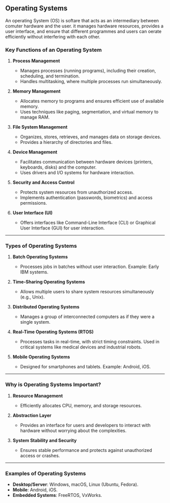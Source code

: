 ## Operating Systems

An operating System (OS) is softare that acts as an intermediary between comuter hardware and the user.
it manages hardware resources, provides a user interface, and ensure that different programmes and users can oerate efficiently without interfering with each other.

### **Key Functions of an Operating System**
1. **Process Management**  
   - Manages processes (running programs), including their creation, scheduling, and termination.
   - Handles multitasking, where multiple processes run simultaneously.

2. **Memory Management**  
   - Allocates memory to programs and ensures efficient use of available memory.
   - Uses techniques like paging, segmentation, and virtual memory to manage RAM.

3. **File System Management**  
   - Organizes, stores, retrieves, and manages data on storage devices.
   - Provides a hierarchy of directories and files.

4. **Device Management**  
   - Facilitates communication between hardware devices (printers, keyboards, disks) and the computer.
   - Uses drivers and I/O systems for hardware interaction.

5. **Security and Access Control**  
   - Protects system resources from unauthorized access.
   - Implements authentication (passwords, biometrics) and access permissions.

6. **User Interface (UI)**  
   - Offers interfaces like Command-Line Interface (CLI) or Graphical User Interface (GUI) for user interaction.

---

### **Types of Operating Systems**
1. **Batch Operating Systems**  
   - Processes jobs in batches without user interaction. Example: Early IBM systems.

2. **Time-Sharing Operating Systems**  
   - Allows multiple users to share system resources simultaneously (e.g., Unix).

3. **Distributed Operating Systems**  
   - Manages a group of interconnected computers as if they were a single system.

4. **Real-Time Operating Systems (RTOS)**  
   - Processes tasks in real-time, with strict timing constraints. Used in critical systems like medical devices and industrial robots.

5. **Mobile Operating Systems**  
   - Designed for smartphones and tablets. Example: Android, iOS.

---

### **Why is Operating Systems Important?**
1. **Resource Management**  
   - Efficiently allocates CPU, memory, and storage resources.

2. **Abstraction Layer**  
   - Provides an interface for users and developers to interact with hardware without worrying about the complexities.

3. **System Stability and Security**  
   - Ensures stable performance and protects against unauthorized access or crashes.

---

### **Examples of Operating Systems**
- **Desktop/Server**: Windows, macOS, Linux (Ubuntu, Fedora).  
- **Mobile**: Android, iOS.  
- **Embedded Systems**: FreeRTOS, VxWorks.  

